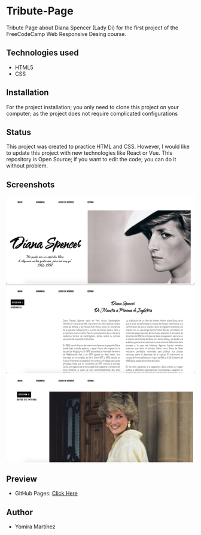 # Tribute-Page

Tribute Page about Diana Spencer (Lady Di) for the first project of the FreeCodeCamp Web Responsive Desing course.

## Technologies used
- HTML5
- CSS

## Installation

For the project installation; you only need to clone this project on your computer; as the project does not require complicated configurations

## Status

This project was created to practice HTML and CSS. However, I would like to update this project with new technologies like React or Vue. This repository is Open Source; if you want to edit the code; you can do it without problem.

## Screenshots

![](screenshots/s1.png)
![](screenshots/s2.png)
![](screenshots/s3.png)

## Preview

- GitHub Pages: [Click Here](https://yomidev.github.io/Tribute-Page/)

## Author

 - Yomira Martínez
